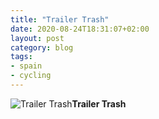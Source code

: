 ```yaml
---
title: "Trailer Trash"
date: 2020-08-24T18:31:07+02:00
layout: post
category: blog
tags:
- spain
- cycling
---
```


 ![Trailer Trash](/images/2020/2020-08-03-trailer-trash.jpg)**Trailer Trash**
<!--more--> 
